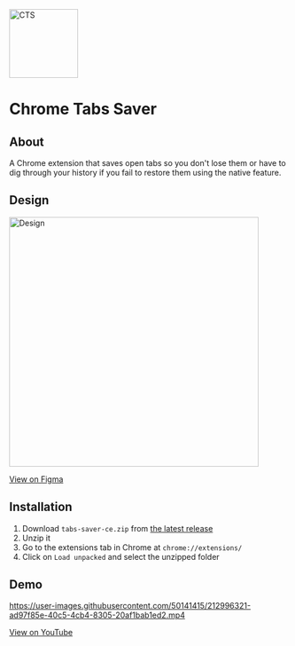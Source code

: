 <img src="icon.png" alt="CTS" width="124" />

# Chrome Tabs Saver

## About

A Chrome extension that saves open tabs so you don't lose them or have to dig through your history if you fail to restore them using the native feature.

## Design

<img src="design.png" alt="Design" width="450" />

[View on Figma](https://www.figma.com/file/CDFdmXkZOThdpadICe1sOU/Chrome-Tabs-Saver?node-id=0%3A1&t=dKX5HDv1oqKUfk7Z-1)

## Installation

1. Download `tabs-saver-ce.zip` from [the latest release](https://github.com/THammami01/tabs-saver-ce/releases/)
2. Unzip it
3. Go to the extensions tab in Chrome at `chrome://extensions/`
4. Click on `Load unpacked` and select the unzipped folder

## Demo

https://user-images.githubusercontent.com/50141415/212996321-ad97f85e-40c5-4cb4-8305-20af1bab1ed2.mp4

[View on YouTube](https://youtu.be/yC0htL_Agm0)
